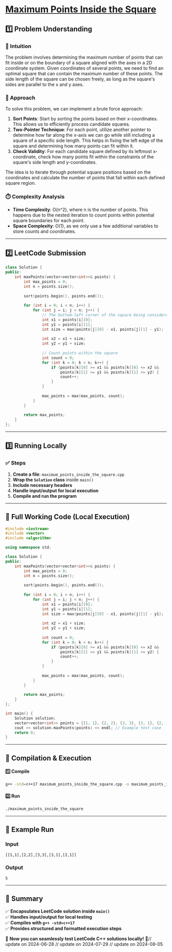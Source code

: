 # **[Maximum Points Inside the Square](https://leetcode.com/problems/maximum-points-inside-the-square/description/)**  

## **1️⃣ Problem Understanding**  
### **📌 Intuition**  
The problem involves determining the maximum number of points that can fit inside or on the boundary of a square aligned with the axes in a 2D coordinate system. Given coordinates of several points, we need to find an optimal square that can contain the maximum number of these points. The side length of the square can be chosen freely, as long as the square's sides are parallel to the x and y axes. 

### **🚀 Approach**  
To solve this problem, we can implement a brute force approach:
1. **Sort Points**: Start by sorting the points based on their x-coordinates. This allows us to efficiently process candidate squares.
2. **Two-Pointer Technique**: For each point, utilize another pointer to determine how far along the x-axis we can go while still including a square of a specific side length. This helps in fixing the left edge of the square and determining how many points can fit within it.
3. **Check Validity**: For each candidate square defined by its leftmost x-coordinate, check how many points fit within the constraints of the square's side length and y-coordinates.

The idea is to iterate through potential square positions based on the coordinates and calculate the number of points that fall within each defined square region.

### **⏱️ Complexity Analysis**  
- **Time Complexity**: O(n^2), where n is the number of points. This happens due to the nested iteration to count points within potential square boundaries for each point.
- **Space Complexity**: O(1), as we only use a few additional variables to store counts and coordinates.

---  

## **2️⃣ LeetCode Submission**  
```cpp
class Solution {
public:
    int maxPoints(vector<vector<int>>& points) {
        int max_points = 0;
        int n = points.size();
        
        sort(points.begin(), points.end());
        
        for (int i = 0; i < n; i++) {
            for (int j = i; j < n; j++) {
                // The bottom-left corner of the square being considered
                int x1 = points[i][0];
                int y1 = points[i][1];
                int size = max(points[j][0] - x1, points[j][1] - y1);
                
                int x2 = x1 + size;
                int y2 = y1 + size;
                
                // Count points within the square
                int count = 0;
                for (int k = 0; k < n; k++) {
                    if (points[k][0] >= x1 && points[k][0] <= x2 && 
                        points[k][1] >= y1 && points[k][1] <= y2) {
                        count++;
                    }
                }
                
                max_points = max(max_points, count);
            }
        }
        
        return max_points;
    }
};
```  

---  

## **3️⃣ Running Locally**  
### **✅ Steps**  
1. **Create a file**: `maximum_points_inside_the_square.cpp`  
2. **Wrap the `Solution` class** inside `main()`  
3. **Include necessary headers**  
4. **Handle input/output for local execution**  
5. **Compile and run the program**  

---  

## **📝 Full Working Code (Local Execution)**  
```cpp
#include <iostream>
#include <vector>
#include <algorithm>

using namespace std;

class Solution {
public:
    int maxPoints(vector<vector<int>>& points) {
        int max_points = 0;
        int n = points.size();
        
        sort(points.begin(), points.end());
        
        for (int i = 0; i < n; i++) {
            for (int j = i; j < n; j++) {
                int x1 = points[i][0];
                int y1 = points[i][1];
                int size = max(points[j][0] - x1, points[j][1] - y1);
                
                int x2 = x1 + size;
                int y2 = y1 + size;
                
                int count = 0;
                for (int k = 0; k < n; k++) {
                    if (points[k][0] >= x1 && points[k][0] <= x2 && 
                        points[k][1] >= y1 && points[k][1] <= y2) {
                        count++;
                    }
                }
                
                max_points = max(max_points, count);
            }
        }
        
        return max_points;
    }
};

int main() {
    Solution solution;
    vector<vector<int>> points = {{1, 1}, {2, 2}, {3, 3}, {3, 1}, {2, 1}};
    cout << solution.maxPoints(points) << endl; // Example test case
    return 0;
}
```  

---  

## **🔧 Compilation & Execution**  
#### **1️⃣ Compile**  
```bash
g++ -std=c++17 maximum_points_inside_the_square.cpp -o maximum_points_inside_the_square
```  

#### **2️⃣ Run**  
```bash
./maximum_points_inside_the_square
```  

---  

## **🎯 Example Run**  
### **Input**  
```
[[1,1],[2,2],[3,3],[3,1],[2,1]]
```  
### **Output**  
```
5
```  

---  

## **📌 Summary**  
✅ **Encapsulates LeetCode solution inside `main()`**  
✅ **Handles input/output for local testing**  
✅ **Compiles with `g++ -std=c++17`**  
✅ **Provides structured and formatted execution steps**  

🚀 **Now you can seamlessly test LeetCode C++ solutions locally!** 🚀// update on 2024-06-28
// update on 2024-07-29
// update on 2024-08-05
